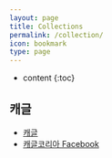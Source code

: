 ```yaml
---
layout: page
title: Collections
permalink: /collection/
icon: bookmark
type: page
---
```


* content
{:toc}

## 캐글
* [캐글](http://kaggle.com)
* [캐글코리아 Facebook](https://www.facebook.com/groups/KaggleKoreaOpenGroup/)


<!-- ## Comments -->

<!-- {% include comments.html %} -->
